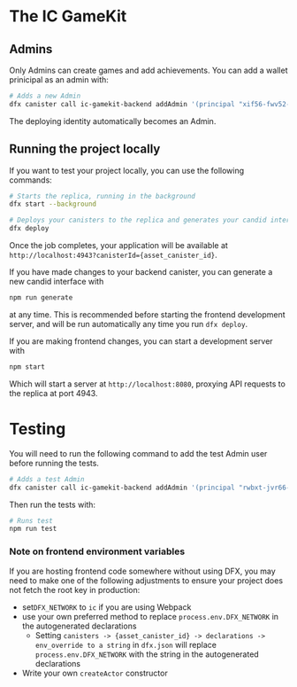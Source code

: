 # The IC GameKit

## Admins
Only Admins can create games and add achievements. You can add a wallet prinicipal as an admin with:

```bash
# Adds a new Admin
dfx canister call ic-gamekit-backend addAdmin '(principal "xif56-fwv52-wrbvc-q3rcp-lsiiw-nfhwg-tvcob-lmd5a-zsfhc-muqtu-xqe")'
```
The deploying identity automatically becomes an Admin.

## Running the project locally

If you want to test your project locally, you can use the following commands:

```bash
# Starts the replica, running in the background
dfx start --background

# Deploys your canisters to the replica and generates your candid interface
dfx deploy
```

Once the job completes, your application will be available at `http://localhost:4943?canisterId={asset_canister_id}`.

If you have made changes to your backend canister, you can generate a new candid interface with

```bash
npm run generate
```

at any time. This is recommended before starting the frontend development server, and will be run automatically any time you run `dfx deploy`.

If you are making frontend changes, you can start a development server with

```bash
npm start
```

Which will start a server at `http://localhost:8080`, proxying API requests to the replica at port 4943.


# Testing
You will need to run the following command to add the test Admin user before running the tests.

```bash
# Adds a test Admin
dfx canister call ic-gamekit-backend addAdmin '(principal "rwbxt-jvr66-qvpbz-2kbh3-u226q-w6djk-b45cp-66ewo-tpvng-thbkh-wae")'
```
Then run the tests with:
```bash
# Runs test
npm run test
```



### Note on frontend environment variables

If you are hosting frontend code somewhere without using DFX, you may need to make one of the following adjustments to ensure your project does not fetch the root key in production:

- set`DFX_NETWORK` to `ic` if you are using Webpack
- use your own preferred method to replace `process.env.DFX_NETWORK` in the autogenerated declarations
  - Setting `canisters -> {asset_canister_id} -> declarations -> env_override to a string` in `dfx.json` will replace `process.env.DFX_NETWORK` with the string in the autogenerated declarations
- Write your own `createActor` constructor
